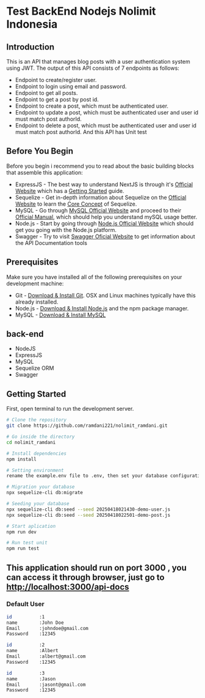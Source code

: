 # Test BackEnd Nodejs Nolimit Indonesia

## Introduction

This is an API that manages blog posts with a user authentication system using JWT.
The output of this API consists of 7 endpoints as follows: 
* Endpoint to create/register user.
* Endpoint to login using email and password.
* Endpoint to get all posts.
* Endpoint to get a post by post id.
* Endpoint to create a post, which must be authenticated user.
* Endpoint to update a post, which must be authenticated user and user id must match post authorId.
* Endpoint to delete a post, which must be authenticated user and user id must match post authorId.
And this API has Unit test

## Before You Begin

Before you begin i recommend you to read about the basic building blocks that assemble this application:
* ExpressJS - The best way to understand NextJS is through it's [Official Website](https://expressjs.com/) which has a [Getting Started](https://expressjs.com/en/starter/installing.html) guide.
* Sequelize - Get in-depth information about Sequelize on the [Official Website](https://sequelize.org/) to learn the [Core Concept](https://sequelize.org/docs/v6/category/core-concepts/) of Sequelize.
* MySQL - Go through [MySQL Official Website](https://www.mysql.com/) and proceed to their [Official Manual](https://dev.mysql.com/doc/), which should help you understand mySQL usage better.
* Node.js - Start by going through [Node.js Official Website](https://nodejs.org/en/) which should get you going with the Node.js platform.
* Swagger - Try to visit [Swagger Oficial Website](https://swagger.io/) to get information about the API Documentation tools

## Prerequisites

Make sure you have installed all of the following prerequisites on your development machine:
* Git - [Download & Install Git](https://git-scm.com/downloads). OSX and Linux machines typically have this already installed.
* Node.js - [Download & Install Node.js](https://nodejs.org/en/download/) and the npm package manager.
* MySQL - [Download & Install MySQL](https://www.mysql.com/downloads/)

## back-end

 - NodeJS
 - ExpressJS
 - MySQL
 - Sequelize ORM
 - Swagger

## Getting Started

First, open terminal to run the development server.

```bash
# Clone the repository
git clone https://github.com/ramdani221/nolimit_ramdani.git

# Go inside the directory
cd nolimit_ramdani

# Install dependencies
npm install

# Setting environment
rename the example.env file to .env, then set your database configuration in the .env file

# Migration your database
npx sequelize-cli db:migrate

# Seeding your database
npx sequelize-cli db:seed --seed 20250418021430-demo-user.js
npx sequelize-cli db:seed --seed 20250418022501-demo-post.js

# Start aplication
npm run dev

# Run test unit
npm run test
```

## This application should run on port 3000 , you can access it through browser, just go to [http://localhost:3000/api-docs](http://localhost:3000/api-docs)

### Default User
```sh
id          :1
name        :John Doe
Email       :johndoe@gmail.com
Password    :12345

id          :2
name        :Albert
Email       :albert@gmail.com
Password    :12345

id          :3
name        :Jason
Email       :jasont@gmail.com
Password    :12345
```